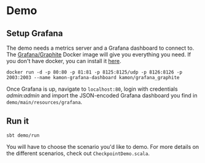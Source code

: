 # Demo

## Setup Grafana

The demo needs a metrics server and a Grafana dashboard to connect to.
The [Grafana/Graphite](https://hub.docker.com/r/kamon/grafana_graphite/) Docker image will give you everything you need.
If you don't have docker, you can install it [here](https://docs.docker.com/install/).

```$bash
docker run -d -p 80:80 -p 81:81 -p 8125:8125/udp -p 8126:8126 -p 2003:2003 --name kamon-grafana-dashboard kamon/grafana_graphite
```

Once Grafana is up, navigate to `localhost:80`, login with credentials _admin:admin_ and import the JSON-encoded Grafana 
dashboard you find in `demo/main/resources/grafana`.

## Run it

```$bash
sbt demo/run
```

You will have to choose the scenario you'd like to demo. For more details on the different scenarios, check out `CheckpointDemo.scala`.